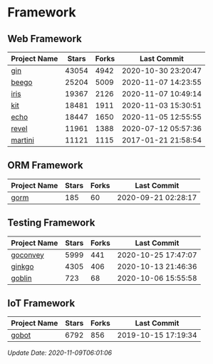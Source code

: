 # Framework

## Web Framework
| Project Name | Stars | Forks | Last Commit |
| ------------ | ----- | ----- | ----------- |
| [gin](https://github.com/gin-gonic/gin) | 43054 | 4942 | 2020-10-30 23:20:47 |
| [beego](https://github.com/astaxie/beego) | 25204 | 5009 | 2020-11-07 14:23:55 |
| [iris](https://github.com/kataras/iris) | 19367 | 2126 | 2020-11-07 10:49:14 |
| [kit](https://github.com/go-kit/kit) | 18481 | 1911 | 2020-11-03 15:30:51 |
| [echo](https://github.com/labstack/echo) | 18447 | 1650 | 2020-11-05 12:55:55 |
| [revel](https://github.com/revel/revel) | 11961 | 1388 | 2020-07-12 05:57:36 |
| [martini](https://github.com/go-martini/martini) | 11121 | 1115 | 2017-01-21 21:58:54 |

## ORM Framework
| Project Name | Stars | Forks | Last Commit |
| ------------ | ----- | ----- | ----------- |
| [gorm](https://github.com/jinzhu/gorm) | 185 | 60 | 2020-09-21 02:28:17 |

## Testing Framework
| Project Name | Stars | Forks | Last Commit |
| ------------ | ----- | ----- | ----------- |
| [goconvey](https://github.com/smartystreets/goconvey) | 5999 | 441 | 2020-10-25 17:47:07 |
| [ginkgo](https://github.com/onsi/ginkgo) | 4305 | 406 | 2020-10-13 21:46:36 |
| [goblin](https://github.com/franela/goblin) | 723 | 68 | 2020-10-06 15:55:58 |

## IoT Framework
| Project Name | Stars | Forks | Last Commit |
| ------------ | ----- | ----- | ----------- |
| [gobot](https://github.com/hybridgroup/gobot) | 6792 | 856 | 2019-10-15 17:19:34 |

*Update Date: 2020-11-09T06:01:06*